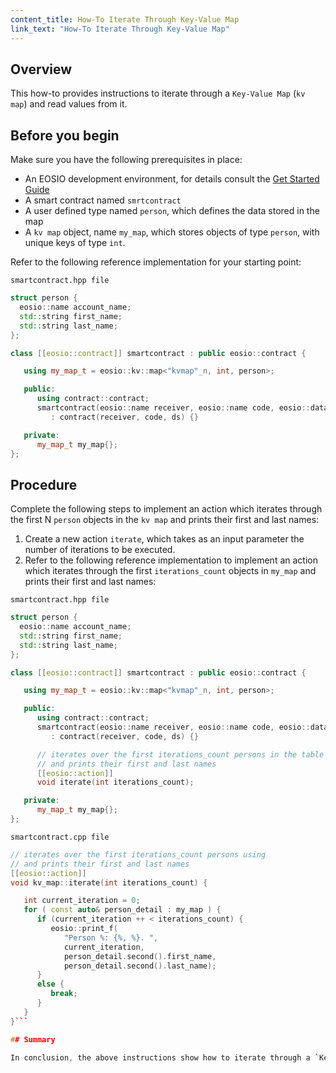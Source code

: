 ```yaml
---
content_title: How-To Iterate Through Key-Value Map
link_text: "How-To Iterate Through Key-Value Map"
---
```


## Overview

This how-to provides instructions to iterate through a `Key-Value Map` (`kv map`) and read values from it.

## Before you begin

Make sure you have the following prerequisites in place:

* An EOSIO development environment, for details consult the [Get Started Guide](https://developers.eos.io/welcome/latest/getting-started-guide/index)
* A smart contract named `smrtcontract`
* A user defined type named `person`, which defines the data stored in the map
* A `kv map` object, name `my_map`, which stores objects of type `person`, with unique keys of type `int`.

Refer to the following reference implementation for your starting point:

`smartcontract.hpp file`

```cpp
struct person {
  eosio::name account_name;
  std::string first_name;
  std::string last_name;
};

class [[eosio::contract]] smartcontract : public eosio::contract {

   using my_map_t = eosio::kv::map<"kvmap"_n, int, person>;

   public:
      using contract::contract;
      smartcontract(eosio::name receiver, eosio::name code, eosio::datastream<const char*> ds)
         : contract(receiver, code, ds) {}

   private:
      my_map_t my_map{};
};
```

## Procedure

Complete the following steps to implement an action which iterates through the first N `person` objects in the `kv map` and prints their first and last names:

1. Create a new action `iterate`, which takes as an input parameter the number of iterations to be executed.
2. Refer to the following reference implementation to implement an action which iterates through the first `iterations_count` objects in `my_map` and prints their first and last names:

`smartcontract.hpp file`

```cpp
struct person {
  eosio::name account_name;
  std::string first_name;
  std::string last_name;
};

class [[eosio::contract]] smartcontract : public eosio::contract {

   using my_map_t = eosio::kv::map<"kvmap"_n, int, person>;

   public:
      using contract::contract;
      smartcontract(eosio::name receiver, eosio::name code, eosio::datastream<const char*> ds)
         : contract(receiver, code, ds) {}

      // iterates over the first iterations_count persons in the table
      // and prints their first and last names
      [[eosio::action]]
      void iterate(int iterations_count);

   private:
      my_map_t my_map{};
};
```

`smartcontract.cpp file`

```cpp
// iterates over the first iterations_count persons using
// and prints their first and last names
[[eosio::action]]
void kv_map::iterate(int iterations_count) {

   int current_iteration = 0;
   for ( const auto& person_detail : my_map ) {
      if (current_iteration ++ < iterations_count) {
         eosio::print_f(
            "Person %: {%, %}. ",
            current_iteration,
            person_detail.second().first_name,
            person_detail.second().last_name);
      }
      else {
         break;
      }
   }
}```

## Summary

In conclusion, the above instructions show how to iterate through a `Key-Value Map` (`kv map`) and read values from it.